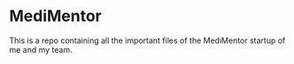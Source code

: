 # MediMentor
This is a repo containing all the important files of the MediMentor startup of me and my team.
